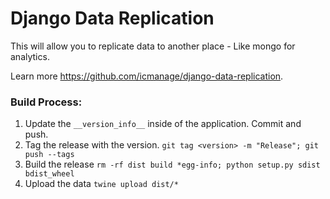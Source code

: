 # Django Data Replication

This will allow you to replicate data to another place - Like mongo for analytics.

Learn more https://github.com/icmanage/django-data-replication.

### Build Process:
1.  Update the `__version_info__` inside of the application. Commit and push.
2.  Tag the release with the version. `git tag <version> -m "Release"; git push --tags`
3.  Build the release `rm -rf dist build *egg-info; python setup.py sdist bdist_wheel`
4.  Upload the data `twine upload dist/*`
